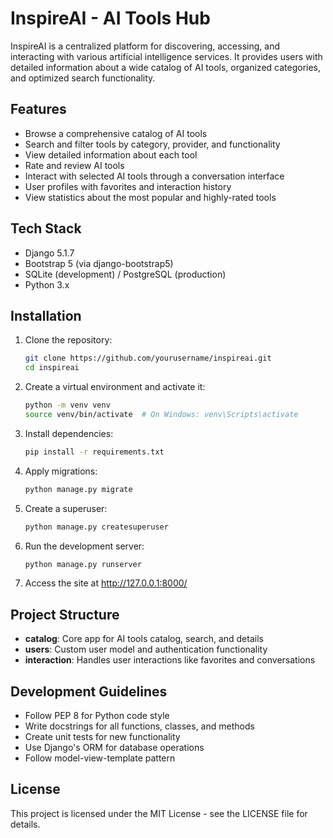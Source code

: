 # InspireAI - AI Tools Hub

InspireAI is a centralized platform for discovering, accessing, and interacting with various artificial intelligence services. It provides users with detailed information about a wide catalog of AI tools, organized categories, and optimized search functionality.

## Features

- Browse a comprehensive catalog of AI tools
- Search and filter tools by category, provider, and functionality
- View detailed information about each tool
- Rate and review AI tools
- Interact with selected AI tools through a conversation interface
- User profiles with favorites and interaction history
- View statistics about the most popular and highly-rated tools

## Tech Stack

- Django 5.1.7
- Bootstrap 5 (via django-bootstrap5)
- SQLite (development) / PostgreSQL (production)
- Python 3.x

## Installation

1. Clone the repository:
   ```bash
   git clone https://github.com/yourusername/inspireai.git
   cd inspireai
   ```

2. Create a virtual environment and activate it:
   ```bash
   python -m venv venv
   source venv/bin/activate  # On Windows: venv\Scripts\activate
   ```

3. Install dependencies:
   ```bash
   pip install -r requirements.txt
   ```

4. Apply migrations:
   ```bash
   python manage.py migrate
   ```

5. Create a superuser:
   ```bash
   python manage.py createsuperuser
   ```

6. Run the development server:
   ```bash
   python manage.py runserver
   ```

7. Access the site at http://127.0.0.1:8000/

## Project Structure

- **catalog**: Core app for AI tools catalog, search, and details
- **users**: Custom user model and authentication functionality
- **interaction**: Handles user interactions like favorites and conversations

## Development Guidelines

- Follow PEP 8 for Python code style
- Write docstrings for all functions, classes, and methods
- Create unit tests for new functionality
- Use Django's ORM for database operations
- Follow model-view-template pattern

## License

This project is licensed under the MIT License - see the LICENSE file for details.